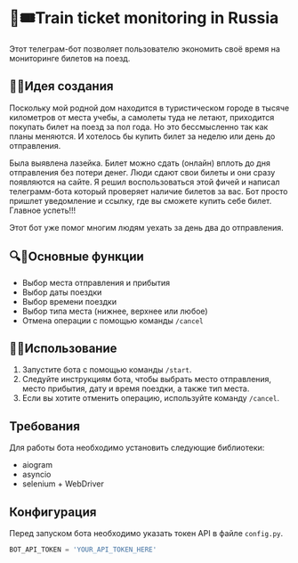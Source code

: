# 🚂🎟Train ticket monitoring in Russia

Этот телеграм-бот позволяет пользователю экономить своё время на мониторинге билетов на поезд.

## 🤔💡Идея создания

Поскольку мой родной дом находится в туристическом городе в тысяче километров от места учебы, а самолеты туда не летают, приходится покупать билет на поезд за пол года. Но это бессмысленно так как планы меняются. И хотелось бы купить билет за неделю или день до отправления.

Была выявлена лазейка. Билет можно сдать (онлайн) вплоть до дня отправления без потери денег. Люди сдают свои билеты и они сразу появляются на сайте. Я решил воспользоваться этой фичей и написал телеграмм-бота который проверяет наличие билетов за вас. Бот просто пришлет уведомление и ссылку, где вы сможете купить себе билет. Главное успеть!!!

Этот бот уже помог многим людям уехать за день два до отправления. 

## 🔍📝Основные функции

- Выбор места отправления и прибытия
- Выбор даты поездки
- Выбор времени поездки
- Выбор типа места (нижнее, верхнее или любое)
- Отмена операции с помощью команды `/cancel`

## 🔧👥Использование

1. Запустите бота с помощью команды `/start`.
2. Следуйте инструкциям бота, чтобы выбрать место отправления, место прибытия, дату и время поездки, а также тип места.
3. Если вы хотите отменить операцию, используйте команду `/cancel`.

## Требования

Для работы бота необходимо установить следующие библиотеки:

- aiogram
- asyncio
- selenium + WebDriver

## Конфигурация

Перед запуском бота необходимо указать токен API в файле `config.py`.

```python
BOT_API_TOKEN = 'YOUR_API_TOKEN_HERE'
```

